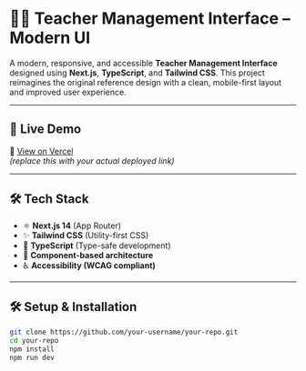 

# 👩‍🏫 Teacher Management Interface – Modern UI

A modern, responsive, and accessible **Teacher Management Interface** designed using **Next.js**, **TypeScript**, and **Tailwind CSS**. This project reimagines the original reference design with a clean, mobile-first layout and improved user experience.

---

## 🚀 Live Demo

🔗 [View on Vercel](https://your-project-name.vercel.app)  
_(replace this with your actual deployed link)_

---

## 🛠️ Tech Stack

- ⚛️ **Next.js 14** (App Router)
- ✨ **Tailwind CSS** (Utility-first CSS)
- 🔐 **TypeScript** (Type-safe development)
- 📁 **Component-based architecture**
- ♿ **Accessibility (WCAG compliant)**

---


## 🛠️ Setup & Installation

```bash
git clone https://github.com/your-username/your-repo.git
cd your-repo
npm install
npm run dev